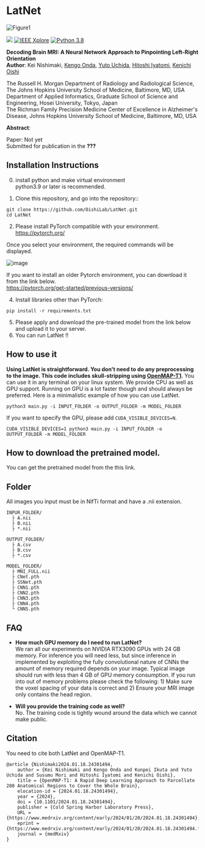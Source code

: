 # LatNet
![Figure1](https://github.com/OishiLab/LatNet/assets/64403395/dd95f1ee-97a3-4820-a16b-2fc365453b3b)

[![](http://img.shields.io/badge/medRxiv-10.1101/2024.01.18.24301494-B31B1B.svg)](https://www.medrxiv.org/content/10.1101/2024.01.18.24301494v1)
[![IEEE Xplore](https://img.shields.io/badge/under%20review-Imaging%20Neuroscience-%2300629B%09)](https://janeway.imaging-neuroscience.org/)
[![Python 3.8](https://img.shields.io/badge/OpenMAP-T1-brightgreen.svg)](https://github.com/OishiLab/OpenMAP-T1)

**Decoding Brain MRI: A Neural Network Approach to Pinpointing Left-Right Orientation**<br>
**Author**: Kei Nishimaki, [Kengo Onda](https://researchmap.jp/kengoonda?lang=en), [Yuto Uchida](https://researchmap.jp/uchidayuto), [Hitoshi Iyatomi](https://iyatomi-lab.info/english-top), [Kenichi Oishi](https://www.hopkinsmedicine.org/profiles/details/kenichi-oishi)<br>

The Russell H. Morgan Department of Radiology and Radiological Science, The Johns Hopkins University School of Medicine, Baltimore, MD, USA <br>
Department of Applied Informatics, Graduate School of Science and Engineering, Hosei University, Tokyo, Japan <br>
The Richman Family Precision Medicine Center of Excellence in Alzheimer's Disease, Johns Hopkins University School of Medicine, Baltimore, MD, USA<br>

**Abstract**: 

Paper: Not yet<br>
Submitted for publication in the **???**<br>

## Installation Instructions
0. install python and make virtual environment<br>
python3.9 or later is recommended.

1. Clone this repository, and go into the repository::
```
git clone https://github.com/OishiLab/LatNet.git
cd LatNet
```
2. Please install PyTorch compatible with your environment.<br>
https://pytorch.org/

Once you select your environment, the required commands will be displayed.

![image](https://github.com/OishiLab/LatNet/assets/64403395/7fc5c11b-fafb-44b3-8099-f7b778480860)

If you want to install an older Pytorch environment, you can download it from the link below.<br>
https://pytorch.org/get-started/previous-versions/

4. Install libraries other than PyTorch:
```
pip install -r requirements.txt
```
5. Please apply and download the pre-trained model from the link below and upload it to your server.
6. You can run LatNet !!

## How to use it
**Using LatNet is straightforward. You don't need to do any preprocessing to the image. This code includes skull-stripping using [OpenMAP-T1](https://github.com/OishiLab/OpenMAP-T1).**
You can use it in any terminal on your linux system. We provide CPU as well as GPU support. Running on GPU is a lot faster though and should always be preferred. Here is a minimalistic example of how you can use LatNet.

```
python3 main.py -i INPUT_FOLDER -o OUTPUT_FOLDER -m MODEL_FOLDER
```
If you want to specify the GPU, please add ```CUDA_VISIBLE_DEVICES=N```.
```
CUDA_VISIBLE_DEVICES=1 python3 main.py -i INPUT_FOLDER -o OUTPUT_FOLDER -m MODEL_FOLDER
```

## How to download the pretrained model.
You can get the pretrained model from the this link.

## Folder
All images you input must be in NifTi format and have a .nii extension.
```
INPUR_FOLDER/
  ├ A.nii
  ├ B.nii
  ├ *.nii

OUTPUT_FOLDER/
  ├ A.csv
  ├ B.csv
  ├ *.csv

MODEL_FOLDER/
  ├ MNI_FULL.nii
  ├ CNet.pth
  ├ SSNet.pth
  ├ CNN1.pth
  ├ CNN2.pth
  ├ CNN3.pth
  ├ CNN4.pth
  └ CNN5.pth
```

## FAQ
* **How much GPU memory do I need to run LatNet?** <br>
We ran all our experiments on NVIDIA RTX3090 GPUs with 24 GB memory. For inference you will need less, but since inference in implemented by exploiting the fully convolutional nature of CNNs the amount of memory required depends on your image. Typical image should run with less than 4 GB of GPU memory consumption. If you run into out of memory problems please check the following: 1) Make sure the voxel spacing of your data is correct and 2) Ensure your MRI image only contains the head region.

* **Will you provide the training code as well?** <br>
No. The training code is tightly wound around the data which we cannot make public.

## Citation
You need to cite both LatNet and OpenMAP-T1.
```
@article {Nishimaki2024.01.18.24301494,
	author = {Kei Nishimaki and Kengo Onda and Kunpei Ikuta and Yuto Uchida and Susumu Mori and Hitoshi Iyatomi and Kenichi Oishi},
	title = {OpenMAP-T1: A Rapid Deep Learning Approach to Parcellate 280 Anatomical Regions to Cover the Whole Brain},
	elocation-id = {2024.01.18.24301494},
	year = {2024},
	doi = {10.1101/2024.01.18.24301494},
	publisher = {Cold Spring Harbor Laboratory Press},
	URL = {https://www.medrxiv.org/content/early/2024/01/20/2024.01.18.24301494},
	eprint = {https://www.medrxiv.org/content/early/2024/01/20/2024.01.18.24301494.full.pdf},
	journal = {medRxiv}
}
```
